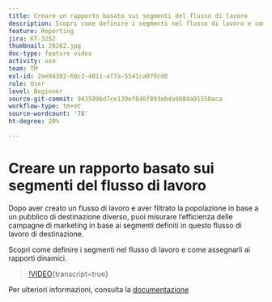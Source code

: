 ```yaml
---
title: Creare un rapporto basato sui segmenti del flusso di lavoro
description: Scopri come definire i segmenti nel flusso di lavoro e come assegnarli ai rapporti dinamici.
feature: Reporting
jira: KT-3252
thumbnail: 28262.jpg
doc-type: feature video
activity: use
team: TM
exl-id: 2ee84302-69c3-4011-af7a-5541ca070cd8
role: User
level: Beginner
source-git-commit: 943599bd7ce139ef846f093ebda9084a91550aca
workflow-type: tm+mt
source-wordcount: '78'
ht-degree: 20%

---
```


# Creare un rapporto basato sui segmenti del flusso di lavoro

Dopo aver creato un flusso di lavoro e aver filtrato la popolazione in base a un pubblico di destinazione diverso, puoi misurare l’efficienza delle campagne di marketing in base ai segmenti definiti in questo flusso di lavoro di destinazione.

Scopri come definire i segmenti nel flusso di lavoro e come assegnarli ai rapporti dinamici.

>[!VIDEO](https://video.tv.adobe.com/v/329218?learn=on&captions=ita){transcript=true}

Per ulteriori informazioni, consulta la [documentazione](https://experienceleague.adobe.com/docs/campaign-standard/using/reporting/customizing-reports/creating-a-report-workflow-segment.html?lang=it)

